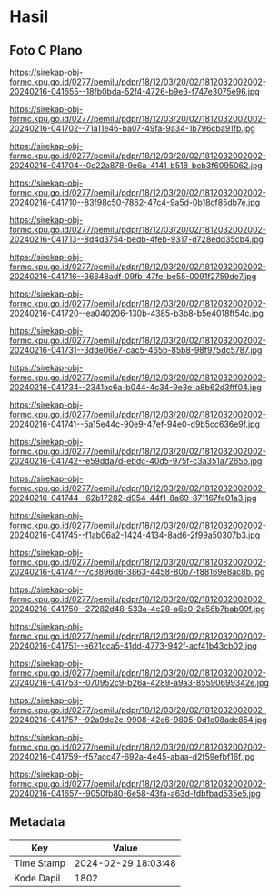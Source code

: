 # Hasil

## Foto C Plano

https://sirekap-obj-formc.kpu.go.id/0277/pemilu/pdpr/18/12/03/20/02/1812032002002-20240216-041655--18fb0bda-52f4-4726-b9e3-f747e3075e96.jpg

https://sirekap-obj-formc.kpu.go.id/0277/pemilu/pdpr/18/12/03/20/02/1812032002002-20240216-041702--71a11e46-ba07-49fa-9a34-1b796cba91fb.jpg

https://sirekap-obj-formc.kpu.go.id/0277/pemilu/pdpr/18/12/03/20/02/1812032002002-20240216-041704--0c22a878-9e6a-4141-b518-beb3f6095062.jpg

https://sirekap-obj-formc.kpu.go.id/0277/pemilu/pdpr/18/12/03/20/02/1812032002002-20240216-041710--83f98c50-7862-47c4-9a5d-0b18cf85db7e.jpg

https://sirekap-obj-formc.kpu.go.id/0277/pemilu/pdpr/18/12/03/20/02/1812032002002-20240216-041713--8d4d3754-bedb-4feb-9317-d728edd35cb4.jpg

https://sirekap-obj-formc.kpu.go.id/0277/pemilu/pdpr/18/12/03/20/02/1812032002002-20240216-041716--36648adf-09fb-47fe-be55-0091f2759de7.jpg

https://sirekap-obj-formc.kpu.go.id/0277/pemilu/pdpr/18/12/03/20/02/1812032002002-20240216-041720--ea040206-130b-4385-b3b8-b5e4018ff54c.jpg

https://sirekap-obj-formc.kpu.go.id/0277/pemilu/pdpr/18/12/03/20/02/1812032002002-20240216-041731--3dde06e7-cac5-465b-85b8-98f975dc5787.jpg

https://sirekap-obj-formc.kpu.go.id/0277/pemilu/pdpr/18/12/03/20/02/1812032002002-20240216-041734--2341ac6a-b044-4c34-9e3e-a8b62d3fff04.jpg

https://sirekap-obj-formc.kpu.go.id/0277/pemilu/pdpr/18/12/03/20/02/1812032002002-20240216-041741--5a15e44c-90e9-47ef-94e0-d9b5cc636e9f.jpg

https://sirekap-obj-formc.kpu.go.id/0277/pemilu/pdpr/18/12/03/20/02/1812032002002-20240216-041742--e59dda7d-ebdc-40d5-975f-c3a351a7265b.jpg

https://sirekap-obj-formc.kpu.go.id/0277/pemilu/pdpr/18/12/03/20/02/1812032002002-20240216-041744--62b17282-d954-44f1-8a69-871167fe01a3.jpg

https://sirekap-obj-formc.kpu.go.id/0277/pemilu/pdpr/18/12/03/20/02/1812032002002-20240216-041745--f1ab06a2-1424-4134-8ad6-2f99a50307b3.jpg

https://sirekap-obj-formc.kpu.go.id/0277/pemilu/pdpr/18/12/03/20/02/1812032002002-20240216-041747--7c3896d6-3863-4458-80b7-f88169e8ac8b.jpg

https://sirekap-obj-formc.kpu.go.id/0277/pemilu/pdpr/18/12/03/20/02/1812032002002-20240216-041750--27282d48-533a-4c28-a6e0-2a56b7bab09f.jpg

https://sirekap-obj-formc.kpu.go.id/0277/pemilu/pdpr/18/12/03/20/02/1812032002002-20240216-041751--e621cca5-41dd-4773-942f-acf41b43cb02.jpg

https://sirekap-obj-formc.kpu.go.id/0277/pemilu/pdpr/18/12/03/20/02/1812032002002-20240216-041753--070952c9-b26a-4289-a9a3-85590699342e.jpg

https://sirekap-obj-formc.kpu.go.id/0277/pemilu/pdpr/18/12/03/20/02/1812032002002-20240216-041757--92a9de2c-9908-42e6-9805-0d1e08adc854.jpg

https://sirekap-obj-formc.kpu.go.id/0277/pemilu/pdpr/18/12/03/20/02/1812032002002-20240216-041759--f57acc47-692a-4e45-abaa-d2f59efbf16f.jpg

https://sirekap-obj-formc.kpu.go.id/0277/pemilu/pdpr/18/12/03/20/02/1812032002002-20240216-041657--9050fb80-6e58-43fa-a63d-fdbfbad535e5.jpg


## Metadata

| Key        | Value               |
| ---------- | ------------------- |
| Time Stamp | 2024-02-29 18:03:48 |
| Kode Dapil | 1802                |



